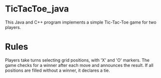 # TicTacToe_java
This Java and C++ program implements a simple Tic-Tac-Toe game for two players. 

# **Rules**
Players take turns selecting grid positions, with 'X' and 'O' markers. 
The game checks for a winner after each move and announces the result. 
If all positions are filled without a winner, it declares a tie.
